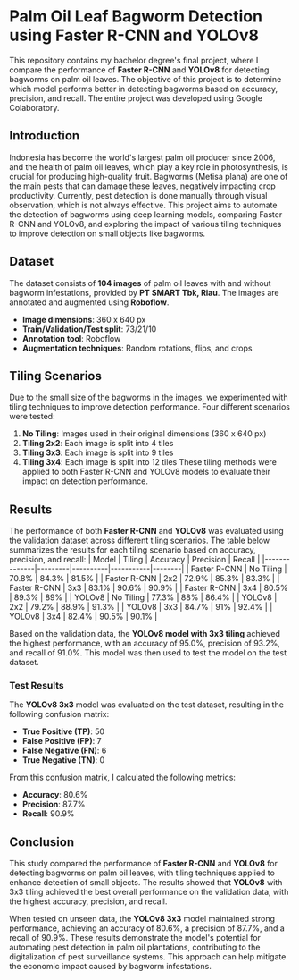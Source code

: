 # Palm Oil Leaf Bagworm Detection using Faster R-CNN and YOLOv8
This repository contains my bachelor degree's final project, where I compare the performance of **Faster R-CNN** and **YOLOv8** for detecting bagworms on palm oil leaves. The objective of this project is to determine which model performs better in detecting bagworms based on accuracy, precision, and recall. The entire project was developed using Google Colaboratory.
## Introduction
Indonesia has become the world's largest palm oil producer since 2006, and the health of palm oil leaves, which play a key role in photosynthesis, is crucial for producing high-quality fruit. Bagworms (Metisa plana) are one of the main pests that can damage these leaves, negatively impacting crop productivity.
Currently, pest detection is done manually through visual observation, which is not always effective. This project aims to automate the detection of bagworms using deep learning models, comparing Faster R-CNN and YOLOv8, and exploring the impact of various tiling techniques to improve detection on small objects like bagworms.
## Dataset
The dataset consists of **104 images** of palm oil leaves with and without bagworm infestations, provided by **PT SMART Tbk, Riau**. The images are annotated and augmented using **Roboflow**.
- **Image dimensions**: 360 x 640 px
- **Train/Validation/Test split**: 73/21/10
- **Annotation tool**: Roboflow
- **Augmentation techniques**: Random rotations, flips, and crops
## Tiling Scenarios
Due to the small size of the bagworms in the images, we experimented with tiling techniques to improve detection performance. Four different scenarios were tested:
1. **No Tiling**: Images used in their original dimensions (360 x 640 px)
2. **Tiling 2x2**: Each image is split into 4 tiles
3. **Tiling 3x3**: Each image is split into 9 tiles
4. **Tiling 3x4**: Each image is split into 12 tiles
These tiling methods were applied to both Faster R-CNN and YOLOv8 models to evaluate their impact on detection performance.
## Results
The performance of both **Faster R-CNN** and **YOLOv8** was evaluated using the validation dataset across different tiling scenarios. The table below summarizes the results for each tiling scenario based on accuracy, precision, and recall:
| Model        | Tiling  | Accuracy | Precision | Recall |
|--------------|---------|----------|-----------|--------|
| Faster R-CNN | No Tiling | 70.8%     | 84.3%       | 81.5%    |
| Faster R-CNN | 2x2     | 72.9%      | 85.3%       | 83.3%    |
| Faster R-CNN | 3x3     | 83.1%      | 90.6%       | 90.9%    |
| Faster R-CNN | 3x4     | 80.5%      | 89.3%       | 89%    |
| YOLOv8       | No Tiling | 77.3%     | 88%       | 86.4%    |
| YOLOv8       | 2x2     | 79.2%      | 88.9%       | 91.3%    |
| YOLOv8       | 3x3     | 84.7%      | 91%       | 92.4%    |
| YOLOv8       | 3x4     | 82.4%      | 90.5%       | 90.1%    |

Based on the validation data, the **YOLOv8 model with 3x3 tiling** achieved the highest performance, with an accuracy of 95.0%, precision of 93.2%, and recall of 91.0%. This model was then used to test the model on the test dataset.
### Test Results
The **YOLOv8 3x3** model was evaluated on the test dataset, resulting in the following confusion matrix:
- **True Positive (TP)**: 50
- **False Positive (FP)**: 7
- **False Negative (FN)**: 6
- **True Negative (TN)**: 0

From this confusion matrix, I calculated the following metrics:
- **Accuracy**: 80.6%
- **Precision**: 87.7%
- **Recall**: 90.9%
## Conclusion
This study compared the performance of **Faster R-CNN** and **YOLOv8** for detecting bagworms on palm oil leaves, with tiling techniques applied to enhance detection of small objects. The results showed that **YOLOv8** with 3x3 tiling achieved the best overall performance on the validation data, with the highest accuracy, precision, and recall.

When tested on unseen data, the **YOLOv8 3x3** model maintained strong performance, achieving an accuracy of 80.6%, a precision of 87.7%, and a recall of 90.9%. These results demonstrate the model's potential for automating pest detection in palm oil plantations, contributing to the digitalization of pest surveillance systems. This approach can help mitigate the economic impact caused by bagworm infestations.
